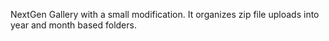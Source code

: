 NextGen Gallery with a small modification. It organizes zip file uploads into year and month based folders.
